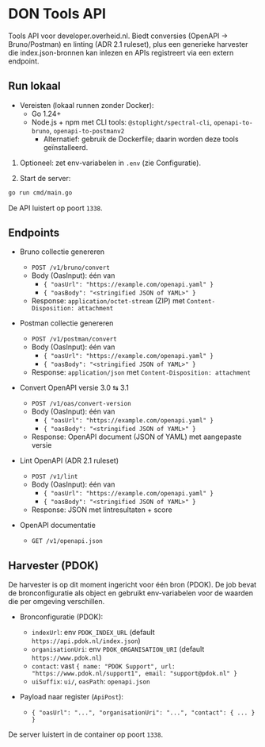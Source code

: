 # DON Tools API

Tools API voor developer.overheid.nl. Biedt conversies (OpenAPI → Bruno/Postman) en linting (ADR 2.1 ruleset), plus een generieke harvester die index.json-bronnen kan inlezen en APIs registreert via een extern endpoint.

## Run lokaal

- Vereisten (lokaal runnen zonder Docker):
  - Go 1.24+
  - Node.js + npm met CLI tools: `@stoplight/spectral-cli`, `openapi-to-bruno`, `openapi-to-postmanv2`
    - Alternatief: gebruik de Dockerfile; daarin worden deze tools geïnstalleerd.

1) Optioneel: zet env-variabelen in `.env` (zie Configuratie).

2) Start de server:

```bash
go run cmd/main.go
```

De API luistert op poort `1338`.

## Endpoints

- Bruno collectie genereren
  - `POST /v1/bruno/convert`
  - Body (OasInput): één van
    - `{ "oasUrl": "https://example.com/openapi.yaml" }`
    - `{ "oasBody": "<stringified JSON of YAML>" }`
  - Response: `application/octet-stream` (ZIP) met `Content-Disposition: attachment`

- Postman collectie genereren
  - `POST /v1/postman/convert`
  - Body (OasInput): één van
    - `{ "oasUrl": "https://example.com/openapi.yaml" }`
    - `{ "oasBody": "<stringified JSON of YAML>" }`
  - Response: `application/json` met `Content-Disposition: attachment`

- Convert OpenAPI versie 3.0 ⇆ 3.1
  - `POST /v1/oas/convert-version`
  - Body (OasInput): één van
    - `{ "oasUrl": "https://example.com/openapi.yaml" }`
    - `{ "oasBody": "<stringified JSON of YAML>" }`
  - Response: OpenAPI document (JSON of YAML) met aangepaste versie

- Lint OpenAPI (ADR 2.1 ruleset)
  - `POST /v1/lint`
  - Body (OasInput): één van
    - `{ "oasUrl": "https://example.com/openapi.yaml" }`
    - `{ "oasBody": "<stringified JSON of YAML>" }`
  - Response: JSON met lintresultaten + score

- OpenAPI documentatie
  - `GET /v1/openapi.json`

## Harvester (PDOK)

De harvester is op dit moment ingericht voor één bron (PDOK). De job bevat de bronconfiguratie als object en gebruikt env-variabelen voor de waarden die per omgeving verschillen.

- Bronconfiguratie (PDOK):
  - `indexUrl`: env `PDOK_INDEX_URL` (default `https://api.pdok.nl/index.json`)
  - `organisationUri`: env `PDOK_ORGANISATION_URI` (default `https://www.pdok.nl`)
  - `contact`: vast `{ name: "PDOK Support", url: "https://www.pdok.nl/support1", email: "support@pdok.nl" }`
  - `uiSuffix`: `ui/`, `oasPath`: `openapi.json`

- Payload naar register (`ApiPost`):
  - `{ "oasUrl": "...", "organisationUri": "...", "contact": { ... } }`

De server luistert in de container op poort `1338`.
